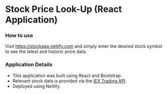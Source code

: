 # Stock Price Look-Up (React Application)

### How to use
Visit https://stockapp.netlify.com and simply enter the desired stock symbol to see the latest and historic price data. 

### Application Details

- This application was built using React and Bootstrap. 
- Relevant stock data is provided via the <a href="https://iextrading.com/developer/docs/">IEX Trading API</a>. 
- Deployed using Netlify. 
